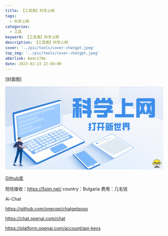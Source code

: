 ```yaml
---
title: 【工具类】科学上网
tags:
  - 科学上网
categories:
  - 工具
keyword: 【工具类】科学上网
description: 【工具类】科学上网
cover: '../pic/tools/cover-chatgpt.jpeg'
top_img: '../pic/tools/cover-chatgpt.jpeg'
abbrlink: 8e4c179e
date: 2023-03-23 22:50:00
---
```


[封面图]

![封面图](../pic/tools/cover-chatgpt.jpeg)

[Github库](https://github.com/bannedbook/fanqiang)

短信接收：https://5sim.net/
country：Bulgaria
费用：几毛钱

Ai-Chat

https://github.com/onecpp/chatgptsoso

https://chat.openai.com/chat

https://platform.openai.com/account/api-keys
